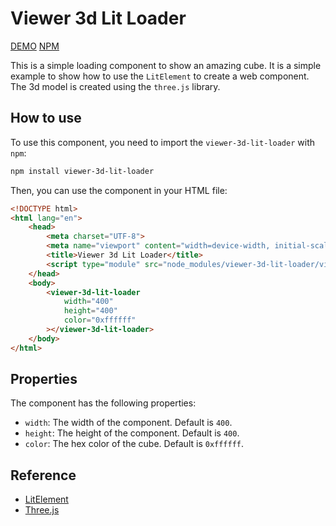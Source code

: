 # Viewer 3d Lit Loader

[DEMO](https://salvatorelaspata.github.io/viewer-3d-lit-loader/)
[NPM](https://www.npmjs.com/package/viewer-3d-lit-loader)

This is a simple loading component to show an amazing cube. It is a simple example to show how to use the `LitElement` to create a web component. The 3d model is created using the `three.js` library.

## How to use

To use this component, you need to import the `viewer-3d-lit-loader` with `npm`:
    
```bash
npm install viewer-3d-lit-loader
```

Then, you can use the component in your HTML file:

```html
<!DOCTYPE html>
<html lang="en">
    <head>
        <meta charset="UTF-8">
        <meta name="viewport" content="width=device-width, initial-scale=1.0">
        <title>Viewer 3d Lit Loader</title>
        <script type="module" src="node_modules/viewer-3d-lit-loader/viewer-3d-lit-loader.js"></script>
    </head>
    <body>
        <viewer-3d-lit-loader
            width="400"
            height="400"
            color="0xffffff"    
        ></viewer-3d-lit-loader>
    </body>
</html>
```

## Properties

The component has the following properties:

- `width`: The width of the component. Default is `400`.
- `height`: The height of the component. Default is `400`.
- `color`: The hex color of the cube. Default is `0xffffff`.

## Reference

- [LitElement](https://lit.dev/docs/components/)
- [Three.js](https://threejs.org/)